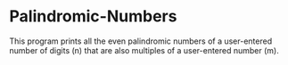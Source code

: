 # Palindromic-Numbers
This program prints all the even palindromic numbers of
a user-entered number of digits (n) that are also multiples of a user-entered number (m).
